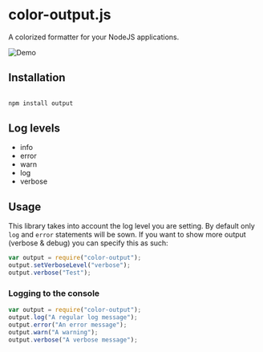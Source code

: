 # color-output.js

A colorized formatter for your NodeJS applications.

![Demo](https://raw.githubusercontent.com/legovaer/output.js/master/screenshots/colors.png)

## Installation

```bash

npm install output

```

## Log levels

* info
* error
* warn
* log
* verbose

## Usage

This library takes into account the log level you are setting. By default only `log` and `error` statements
will be sown. If you want to show more output (verbose & debug) you can specify this as  such:

```javascript
var output = require("color-output");
output.setVerboseLevel("verbose");
output.verbose("Test");

```

### Logging to the console

```javascript
var output = require("color-output");
output.log("A regular log message");
output.error("An error message");
output.warn("A warning");
output.verbose("A verbose message");
```
